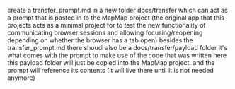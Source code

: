 create a transfer_prompt.md in a new folder docs/transfer
which can act as a prompt that is pasted in to the MapMap project (the original app that this projects acts as a minimal project for to test the new functionality of communicating browser sessions and allowing focusing/reopening depending on whether the browser has a tab open)
besides the transfer_prompt.md
there shoudl also be a docs/transfer/payload folder
it's what comes with the prompt to make use of the code that was written here
this payload folder will just be copied into the MapMap project. and the prompt will reference its contents
(it will live there until it is not needed anymore)
